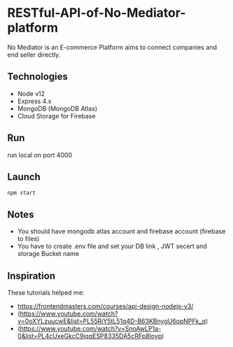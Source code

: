 # RESTful-API-of-No-Mediator-platform
No Mediator is an E-commerce Platform aims to connect companies and end seller directly.

## Technologies
* Node v12
* Express 4.x
* MongoDB (MongoDB Atlas)
* Cloud Storage for Firebase

## Run
run local on port 4000
<br />

## Launch
`npm start`<br />


## Notes
* You should have mongodb atlas account and firebase account (firebase to files)
* You have to create .env file and set your DB link , JWT secert and storage Bucket name

## Inspiration
These tutorials helped me:<br />
* https://frontendmasters.com/courses/api-design-nodejs-v3/
* (https://www.youtube.com/watch?v=0oXYLzuucwE&list=PL55RiY5tL51q4D-B63KBnygU6opNPFk_q)
* (https://www.youtube.com/watch?v=SnoAwLP1a-0&list=PL4cUxeGkcC9iqqESP8335DA5cRFp8loyp)

